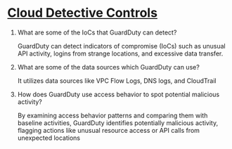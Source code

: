 # [Cloud Detective Controls](https://docs.aws.amazon.com/guardduty/latest/ug/what-is-guardduty.html)

1. What are some of the IoCs that GuardDuty can detect?

    GuardDuty can detect indicators of compromise (IoCs) such as unusual API activity, logins from strange locations, and excessive data transfer.

2. What are some of the data sources which GuardDuty can use?

    It utilizes data sources like VPC Flow Logs, DNS logs, and CloudTrail

3. How does GuardDuty use access behavior to spot potential malicious activity?

    By examining access behavior patterns and comparing them with baseline activities, GuardDuty identifies potentially malicious activity, flagging actions like unusual resource access or API calls from unexpected locations